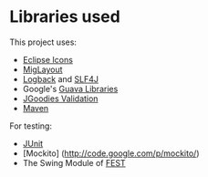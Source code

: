 
Libraries used
=====

This project uses:

* [Eclipse Icons](http://eclipse-icons.i24.cc/)
* [MigLayout](http://www.miglayout.com/)
* [Logback](http://logback.qos.ch/) and [SLF4J](http://www.slf4j.org/)
* Google's [Guava Libraries](http://code.google.com/p/guava-libraries/)
* [JGoodies Validation](http://www.jgoodies.com/)
* [Maven](http://maven.apache.org/)

For testing:
* [JUnit](http://junit.org)
* [Mockito] (http://code.google.com/p/mockito/)
* The Swing Module of [FEST](http://fest.easytesting.org/)
